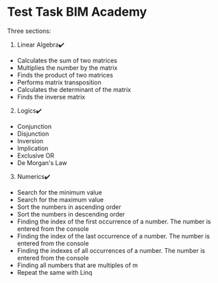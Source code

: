 # Test Task BIM Academy
Three sections:
1. Linear Algebra✔️
  * Calculates the sum of two matrices
  * Multiplies the number by the matrix
  * Finds the product of two matrices
  * Performs matrix transposition
  * Calculates the determinant of the matrix
  * Finds the inverse matrix
  
2. Logics✔️
  * Conjunction
  * Disjunction
  * Inversion
  * Implication
  * Exclusive OR
  * De Morgan's Law
  
3. Numerics✔️
  * Search for the minimum value
  * Search for the maximum value
  * Sort the numbers in ascending order
  * Sort the numbers in descending order
  * Finding the index of the first occurrence of a number. The number is entered from the console
  * Finding the index of the last occurrence of a number. The number is entered from the console
  * Finding the indexes of all occurrences of a number. The number is entered from the console
  * Finding all numbers that are multiples of m
  * Repeat the same with Linq
